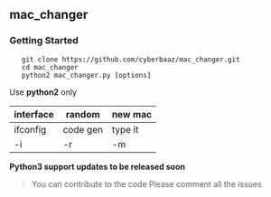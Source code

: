 ## mac_changer

### Getting Started

       git clone https://github.com/cyberbaaz/mac_changer.git
       cd mac_changer
       python2 mac_changer.py [options] 

Use **python2** only

|interface|random  |new mac |
|---      | ---    |  ---   |
|ifconfig |code gen|type it |
|-i       |-r      |-m      |


**Python3 support updates to be released soon**

> You can contribute to the code
> Please comment all the issues
